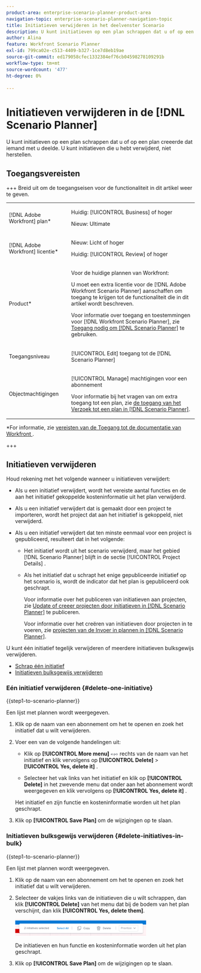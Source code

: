 ```yaml
---
product-area: enterprise-scenario-planner-product-area
navigation-topic: enterprise-scenario-planner-navigation-topic
title: Initiatieven verwijderen in het deelvenster Scenario
description: U kunt initiatieven op een plan schrappen dat u of op een plan creeerde dat iemand met u deelde. U kunt initiatieven die u hebt verwijderd, niet herstellen.
author: Alina
feature: Workfront Scenario Planner
exl-id: 799ca02e-c513-4409-b327-1ce7d8eb19ae
source-git-commit: ed179058cfec1332384ef76cb04598278109291b
workflow-type: tm+mt
source-wordcount: '477'
ht-degree: 0%

---
```


# Initiatieven verwijderen in de [!DNL Scenario Planner]

U kunt initiatieven op een plan schrappen dat u of op een plan creeerde dat iemand met u deelde. U kunt initiatieven die u hebt verwijderd, niet herstellen.

## Toegangsvereisten

+++ Breid uit om de toegangseisen voor de functionaliteit in dit artikel weer te geven.

<table style="table-layout:auto"> 
 <col> 
 <col> 
 <tbody> 
  <tr> 
   <td> <p>[!DNL Adobe Workfront] plan*</p> </td> 
   <td> <p>Huidig: [!UICONTROL Business] of hoger</p>
   <p>Nieuw: Ultimate </p>
   </td> 
  </tr> 
  <tr> 
   <td> <p>[!DNL Adobe Workfront] licentie*</p> </td> 
   <td> <p>Nieuw: Licht of hoger</p> 
   <p>Huidig: [!UICONTROL Review] of hoger</p> </td> 
  </tr> 
  <tr> 
   <td>Product* </td> 
   <td> 
   <p>Voor de huidige plannen van Workfront: </p>
   <p>U moet een extra licentie voor de [!DNL Adobe Workfront Scenario Planner] aanschaffen om toegang te krijgen tot de functionaliteit die in dit artikel wordt beschreven.</p> <p>Voor informatie over toegang en toestemmingen voor [!DNL Workfront Scenario Planner], zie <a href="../scenario-planner/access-needed-to-use-sp.md" class="MCXref xref"> Toegang nodig om [!DNL Scenario Planner]</a> te gebruiken. </p> </td> 
  </tr> 
  <tr data-mc-conditions=""> 
   <td>Toegangsniveau </td> 
   <td> <p>[!UICONTROL Edit] toegang tot de [!DNL Scenario Planner]</p> </td> 
  </tr> 
  <tr data-mc-conditions=""> 
   <td> <p>Objectmachtigingen </p> </td> 
   <td> <p>[!UICONTROL Manage] machtigingen voor een abonnement</p> <p>Voor informatie bij het vragen van om extra toegang tot een plan, zie <a href="../scenario-planner/request-access-to-plan.md" class="MCXref xref"> de toegang van het Verzoek tot een plan in [!DNL Scenario Planner]</a>.</p> </td> 
  </tr> 
 </tbody> 
</table>

*For informatie, zie [ vereisten van de Toegang tot de documentatie van Workfront ](/help/quicksilver/administration-and-setup/add-users/access-levels-and-object-permissions/access-level-requirements-in-documentation.md).

+++

## Initiatieven verwijderen

Houd rekening met het volgende wanneer u initiatieven verwijdert:

* Als u een initiatief verwijdert, wordt het vereiste aantal functies en de aan het initiatief gekoppelde kosteninformatie uit het plan verwijderd.
* Als u een initiatief verwijdert dat is gemaakt door een project te importeren, wordt het project dat aan het initiatief is gekoppeld, niet verwijderd.
* Als u een initiatief verwijdert dat ten minste eenmaal voor een project is gepubliceerd, resulteert dat in het volgende:

   * Het initiatief wordt uit het scenario verwijderd, maar het gebied [!DNL Scenario Planner] blijft in de sectie [!UICONTROL Project Details] .
   * Als het initiatief dat u schrapt het enige gepubliceerde initiatief op het scenario is, wordt de indicator dat het plan is gepubliceerd ook geschrapt.

     Voor informatie over het publiceren van initiatieven aan projecten, zie [ Update of creeer projecten door initiatieven in  [!DNL Scenario Planner]](../scenario-planner/publish-scenarios-update-projects.md) te publiceren.

     Voor informatie over het creëren van initiatieven door projecten in te voeren, zie [ projecten van de Invoer in plannen in  [!DNL Scenario Planner]](../scenario-planner/import-projects-to-plans.md).

U kunt één initiatief tegelijk verwijderen of meerdere initiatieven bulksgewijs verwijderen.

* [ Schrap één initiatief ](#delete-one-initiative)
* [Initiatieven bulksgewijs verwijderen](#delete-initiatives-in-bulk)

### Eén initiatief verwijderen {#delete-one-initiative}

{{step1-to-scenario-planner}}

Een lijst met plannen wordt weergegeven.

1. Klik op de naam van een abonnement om het te openen en zoek het initiatief dat u wilt verwijderen.
1. Voer een van de volgende handelingen uit:

   * Klik op **[!UICONTROL More menu]** ![](assets/more-menu.png) rechts van de naam van het initiatief en klik vervolgens op **[!UICONTROL Delete]** > **[!UICONTROL Yes, delete it]** .

   * Selecteer het vak links van het initiatief en klik op **[!UICONTROL Delete]** in het zwevende menu dat onder aan het abonnement wordt weergegeven en klik vervolgens op **[!UICONTROL Yes, delete it]** .

   Het initiatief en zijn functie en kosteninformatie worden uit het plan geschrapt.

1. Klik op **[!UICONTROL Save Plan]** om de wijzigingen op te slaan.

### Initiatieven bulksgewijs verwijderen {#delete-initiatives-in-bulk}

{{step1-to-scenario-planner}}

Een lijst met plannen wordt weergegeven.

1. Klik op de naam van een abonnement om het te openen en zoek het initiatief dat u wilt verwijderen.
1. Selecteer de vakjes links van de initiatieven die u wilt schrappen, dan klik **[!UICONTROL Delete]** van het menu dat bij de bodem van het plan verschijnt, dan klik **[!UICONTROL Yes, delete them]**.

   ![](assets/bottom-manage-initiative-menu-350x45.png)

   De initiatieven en hun functie en kosteninformatie worden uit het plan geschrapt.

1. Klik op **[!UICONTROL Save Plan]** om de wijzigingen op te slaan.
